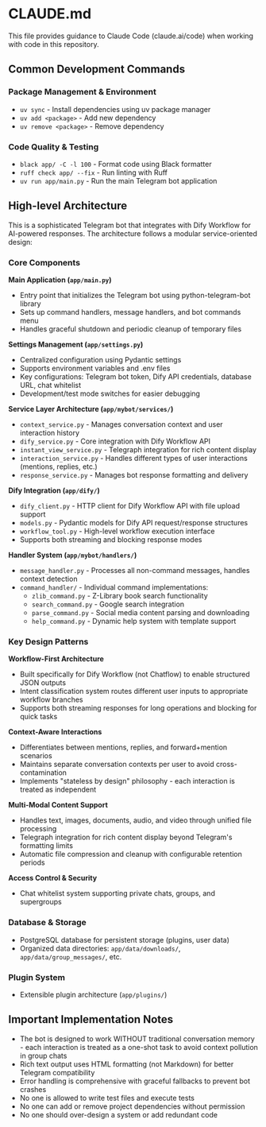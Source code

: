 # CLAUDE.md

This file provides guidance to Claude Code (claude.ai/code) when working with code in this repository.

## Common Development Commands

### Package Management & Environment
- `uv sync` - Install dependencies using uv package manager
- `uv add <package>` - Add new dependency
- `uv remove <package>` - Remove dependency

### Code Quality & Testing
- `black app/ -C -l 100` - Format code using Black formatter
- `ruff check app/ --fix` - Run linting with Ruff
- `uv run app/main.py` - Run the main Telegram bot application

## High-level Architecture

This is a sophisticated Telegram bot that integrates with Dify Workflow for AI-powered responses. The architecture follows a modular service-oriented design:

### Core Components

**Main Application (`app/main.py`)**
- Entry point that initializes the Telegram bot using python-telegram-bot library
- Sets up command handlers, message handlers, and bot commands menu
- Handles graceful shutdown and periodic cleanup of temporary files

**Settings Management (`app/settings.py`)**
- Centralized configuration using Pydantic settings
- Supports environment variables and .env files
- Key configurations: Telegram bot token, Dify API credentials, database URL, chat whitelist
- Development/test mode switches for easier debugging

**Service Layer Architecture (`app/mybot/services/`)**
- `context_service.py` - Manages conversation context and user interaction history
- `dify_service.py` - Core integration with Dify Workflow API
- `instant_view_service.py` - Telegraph integration for rich content display
- `interaction_service.py` - Handles different types of user interactions (mentions, replies, etc.)
- `response_service.py` - Manages bot response formatting and delivery

**Dify Integration (`app/dify/`)**
- `dify_client.py` - HTTP client for Dify Workflow API with file upload support
- `models.py` - Pydantic models for Dify API request/response structures
- `workflow_tool.py` - High-level workflow execution interface
- Supports both streaming and blocking response modes

**Handler System (`app/mybot/handlers/`)**
- `message_handler.py` - Processes all non-command messages, handles context detection
- `command_handler/` - Individual command implementations:
  - `zlib_command.py` - Z-Library book search functionality
  - `search_command.py` - Google search integration
  - `parse_command.py` - Social media content parsing and downloading
  - `help_command.py` - Dynamic help system with template support

### Key Design Patterns

**Workflow-First Architecture**
- Built specifically for Dify Workflow (not Chatflow) to enable structured JSON outputs
- Intent classification system routes different user inputs to appropriate workflow branches
- Supports both streaming responses for long operations and blocking for quick tasks

**Context-Aware Interactions**  
- Differentiates between mentions, replies, and forward+mention scenarios
- Maintains separate conversation contexts per user to avoid cross-contamination
- Implements "stateless by design" philosophy - each interaction is treated as independent

**Multi-Modal Content Support**

- Handles text, images, documents, audio, and video through unified file processing
- Telegraph integration for rich content display beyond Telegram's formatting limits
- Automatic file compression and cleanup with configurable retention periods

**Access Control & Security**

- Chat whitelist system supporting private chats, groups, and supergroups

### Database & Storage
- PostgreSQL database for persistent storage (plugins, user data)
- Organized data directories: `app/data/downloads/`, `app/data/group_messages/`, etc.

### Plugin System
- Extensible plugin architecture (`app/plugins/`)

## Important Implementation Notes

- The bot is designed to work WITHOUT traditional conversation memory - each interaction is treated as a one-shot task to avoid context pollution in group chats
- Rich text output uses HTML formatting (not Markdown) for better Telegram compatibility
- Error handling is comprehensive with graceful fallbacks to prevent bot crashes
- No one is allowed to write test files and execute tests
- No one can add or remove project dependencies without permission
- No one should over-design a system or add redundant code
